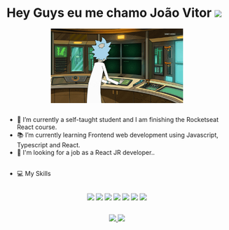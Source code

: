 # Hey Guys eu me chamo João Vitor <img src="https://user-images.githubusercontent.com/5679180/79618120-0daffb80-80be-11ea-819e-d2b0fa904d07.gif" width="27px">

 <div align="center" >
  <img align="center" alt="GIF" width="60%" src="https://github.com/darshan-jain/darshan-jain/blob/master/rick.gif" /> 
</div>

##

- 🔭 I’m currently a self-taught student and I am finishing the Rocketseat React course.
- 📚 I’m currently learning Frontend web development using Javascript, Typescript and React.
- 👯 I'm looking for a job as a React JR developer..
 ##
 
 - 💻 My Skills

<div align="center" ><br>
  
  <img src="https://img.shields.io/badge/HTML5-E34F26?style=for-the-badge&logo=html5&logoColor=white"/>
  <img src="https://img.shields.io/badge/CSS3-1572B6?style=for-the-badge&logo=css3&logoColor=white"/>
  <img src="https://img.shields.io/badge/Sass-CC6699?style=for-the-badge&logo=sass&logoColor=white"/>
  <img src="https://img.shields.io/badge/styled--components-DB7093?style=for-the-badge&logo=styled-components&logoColor=white"/>
  <img src="https://img.shields.io/badge/React-20232A?style=for-the-badge&logo=react&logoColor=61DAFB"/>
  <img src="https://img.shields.io/badge/JavaScript-323330?style=for-the-badge&logo=javascript&logoColor=F7DF1E"/>
  <img src="https://img.shields.io/badge/TypeScript-007ACC?style=for-the-badge&logo=typescript&logoColor=white"/>
</div>

##

 <div align="center" >
  <a href="https://github.com/Jovi-souza">
  <img height="160em" src="https://github-readme-stats.vercel.app/api?username=Jovi-souza&show_icons=true&theme=radical&include_all_commits=true&count_private=true"/>
  <img height="160em" src="https://github-readme-stats.vercel.app/api/top-langs/?username=Jovi-souza&layout=compact&langs_count=7&theme=radical"/>
</div>
